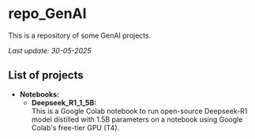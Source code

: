 # repo_GenAI
This is a repository of some GenAI projects.

*Last update: 30-05-2025*

## List of projects

- **Notebooks:**
    - **Deepseek_R1_1_5B:**<br>
    This is a Google Colab notebook to run open-source Deepseek-R1 model distilled with 1.5B parameters on a notebook using Google Colab's free-tier GPU (T4).
